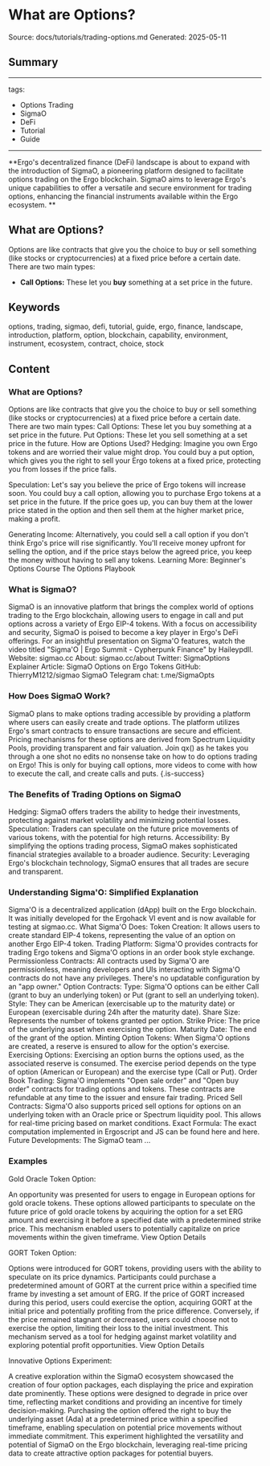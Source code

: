 # What are Options?
Source: docs/tutorials/trading-options.md
Generated: 2025-05-11

## Summary
---
tags:
  - Options Trading
  - SigmaO
  - DeFi
  - Tutorial
  - Guide
---

**Ergo's decentralized finance (DeFi) landscape is about to expand with the introduction of SigmaO, a pioneering platform designed to facilitate options trading on the Ergo blockchain. SigmaO aims to leverage Ergo's unique capabilities to offer a versatile and secure environment for trading options, enhancing the financial instruments available within the Ergo ecosystem. **

## **What are Options?**

Options are like contracts that give you the choice to buy or sell something (like stocks or cryptocurrencies) at a fixed price before a certain date. There are two main types:

- **Call Options:** These let you **buy** something at a set price in the future.

## Keywords
options, trading, sigmao, defi, tutorial, guide, ergo, finance, landscape, introduction, platform, option, blockchain, capability, environment, instrument, ecosystem, contract, choice, stock

## Content
### What are Options?
Options are like contracts that give you the choice to buy or sell something (like stocks or cryptocurrencies) at a fixed price before a certain date. There are two main types:
Call Options: These let you buy something at a set price in the future.
Put Options: These let you sell something at a set price in the future.
How are Options Used?
Hedging: Imagine you own Ergo tokens and are worried their value might drop. You could buy a put option, which gives you the right to sell your Ergo tokens at a fixed price, protecting you from losses if the price falls.


Speculation: Let's say you believe the price of Ergo tokens will increase soon. You could buy a call option, allowing you to purchase Ergo tokens at a set price in the future. If the price goes up, you can buy them at the lower price stated in the option and then sell them at the higher market price, making a profit.


Generating Income: Alternatively, you could sell a call option if you don't think Ergo's price will rise significantly. You'll receive money upfront for selling the option, and if the price stays below the agreed price, you keep the money without having to sell any tokens.
Learning More:
Beginner's Options Course
The Options Playbook

### What is SigmaO?
SigmaO is an innovative platform that brings the complex world of options trading to the Ergo blockchain, allowing users to engage in call and put options across a variety of Ergo EIP-4 tokens. With a focus on accessibility and security, SigmaO is poised to become a key player in Ergo's DeFi offerings. For an insightful presentation on Sigma'O features, watch the video titled "Sigma'O | Ergo Summit - Cypherpunk Finance" by Haileypdll.
Website: sigmao.cc
About: sigmao.cc/about
Twitter: SigmaOptions
Explainer Article: SigmaO Options on Ergo Tokens
GitHub: ThierryM1212/sigmao
SigmaO Telegram chat: t.me/SigmaOpts

### How Does SigmaO Work?
SigmaO plans to make options trading accessible by providing a platform where users can easily create and trade options. The platform utilizes Ergo's smart contracts to ensure transactions are secure and efficient. Pricing mechanisms for these options are derived from Spectrum Liquidity Pools, providing transparent and fair valuation.
Join qx() as he takes you through a one shot no edits no nonsense take on how to do options trading on Ergo! This is only for buying call options, more videos to come with how to execute the call, and create calls and puts. 
{.is-success}

### The Benefits of Trading Options on SigmaO
Hedging: SigmaO offers traders the ability to hedge their investments, protecting against market volatility and minimizing potential losses.
Speculation: Traders can speculate on the future price movements of various tokens, with the potential for high returns.
Accessibility: By simplifying the options trading process, SigmaO makes sophisticated financial strategies available to a broader audience.
Security: Leveraging Ergo's blockchain technology, SigmaO ensures that all trades are secure and transparent.

### Understanding Sigma'O: Simplified Explanation
Sigma'O is a decentralized application (dApp) built on the Ergo blockchain. It was initially developed for the Ergohack VI event and is now available for testing at sigmao.cc.
What Sigma'O Does:
Token Creation: It allows users to create standard EIP-4 tokens, representing the value of an option on another Ergo EIP-4 token.
Trading Platform: Sigma'O provides contracts for trading Ergo tokens and Sigma'O options in an order book style exchange.
Permissionless Contracts: All contracts used by Sigma'O are permissionless, meaning developers and UIs interacting with Sigma'O contracts do not have any privileges. There's no updatable configuration by an "app owner."
Option Contracts:
Type: Sigma'O options can be either Call (grant to buy an underlying token) or Put (grant to sell an underlying token).
Style: They can be American (exercisable up to the maturity date) or European (exercisable during 24h after the maturity date).
Share Size: Represents the number of tokens granted per option.
Strike Price: The price of the underlying asset when exercising the option.
Maturity Date: The end of the grant of the option.
Minting Option Tokens:
When Sigma'O options are created, a reserve is ensured to allow for the option's exercise.
Exercising Options:
Exercising an option burns the options used, as the associated reserve is consumed.
The exercise period depends on the type of option (American or European) and the exercise type (Call or Put).
Order Book Trading:
Sigma'O implements "Open sale order" and "Open buy order" contracts for trading options and tokens. These contracts are refundable at any time to the issuer and ensure fair trading.
Priced Sell Contracts:
Sigma'O also supports priced sell options for options on an underlying token with an Oracle price or Spectrum liquidity pool. This allows for real-time pricing based on market conditions.
Exact Formula: The exact computation implemented in Ergoscript and JS can be found here and here.
Future Developments:
The SigmaO team ...

### Examples
Gold Oracle Token Option:

An opportunity was presented for users to engage in European options for gold oracle tokens. These options allowed participants to speculate on the future price of gold oracle tokens by acquiring the option for a set ERG amount and exercising it before a specified date with a predetermined strike price. This mechanism enabled users to potentially capitalize on price movements within the given timeframe. View Option Details


GORT Token Option:


Options were introduced for GORT tokens, providing users with the ability to speculate on its price dynamics. Participants could purchase a predetermined amount of GORT at the current price within a specified time frame by investing a set amount of ERG. If the price of GORT increased during this period, users could exercise the option, acquiring GORT at the initial price and potentially profiting from the price difference. Conversely, if the price remained stagnant or decreased, users could choose not to exercise the option, limiting their loss to the initial investment. This mechanism served as a tool for hedging against market volatility and exploring potential profit opportunities. View Option Details


Innovative Options Experiment:

A creative exploration within the SigmaO ecosystem showcased the creation of four option packages, each displaying the price and expiration date prominently. These options were designed to degrade in price over time, reflecting market conditions and providing an incentive for timely decision-making. Purchasing the option offered the right to buy the underlying asset (Ada) at a predetermined price within a specified timeframe, enabling speculation on potential price movements without immediate commitment. This experiment highlighted the versatility and potential of SigmaO on the Ergo blockchain, leveraging real-time pricing data to create attractive option packages for potential buyers.
